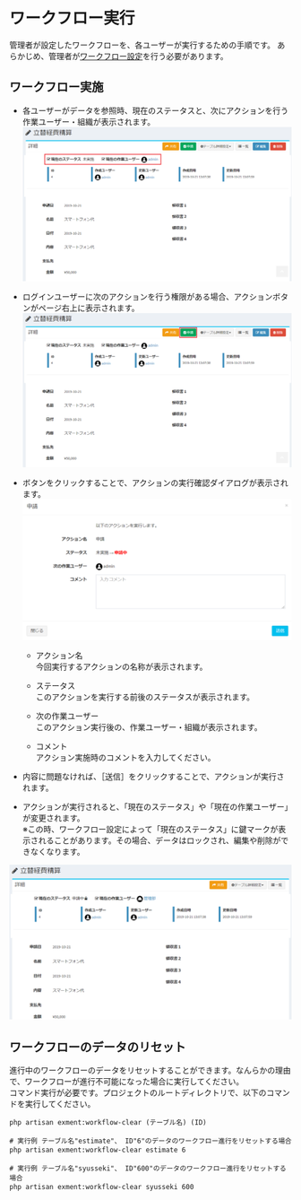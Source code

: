# ワークフロー実行
管理者が設定したワークフローを、各ユーザーが実行するための手順です。
あらかじめ、管理者が[ワークフロー設定](/ja/workflow_example)を行う必要があります。

## ワークフロー実施
- 各ユーザーがデータを参照時、現在のステータスと、次にアクションを行う作業ユーザー・組織が表示されます。
![ワークフロー画面](img/workflow/workflow_data2.png)  


- ログインユーザーに次のアクションを行う権限がある場合、アクションボタンがページ右上に表示されます。  
![ワークフロー画面](img/workflow/workflow_data1.png)  


- ボタンをクリックすることで、アクションの実行確認ダイアログが表示されます。  
![ワークフロー画面](img/workflow/workflow_data3.png)  

   - <span class="heading_smaller_than_h5">アクション名</span>  
   今回実行するアクションの名称が表示されます。  

   - <span class="heading_smaller_than_h5">ステータス</span>  
   このアクションを実行する前後のステータスが表示されます。  

   - <span class="heading_smaller_than_h5">次の作業ユーザー</span>  
   このアクション実行後の、作業ユーザー・組織が表示されます。  

   - <span class="heading_smaller_than_h5">コメント</span>  
   アクション実施時のコメントを入力してください。  

- 内容に問題なければ、［送信］をクリックすることで、アクションが実行されます。

- アクションが実行されると、「現在のステータス」や「現在の作業ユーザー」が変更されます。  
※この時、ワークフロー設定によって「現在のステータス」に鍵マークが表示されることがあります。その場合、データはロックされ、編集や削除ができなくなります。

![ワークフロー画面](img/workflow/workflow_data4.png)  

## ワークフローのデータのリセット

進行中のワークフローのデータをリセットすることができます。なんらかの理由で、ワークフローが進行不可能になった場合に実行してください。  
コマンド実行が必要です。プロジェクトのルートディレクトリで、以下のコマンドを実行してください。

~~~
php artisan exment:workflow-clear (テーブル名) (ID)

# 実行例 テーブル名"estimate"、 ID"6"のデータのワークフロー進行をリセットする場合
php artisan exment:workflow-clear estimate 6

# 実行例 テーブル名"syusseki"、 ID"600"のデータのワークフロー進行をリセットする場合
php artisan exment:workflow-clear syusseki 600
~~~
